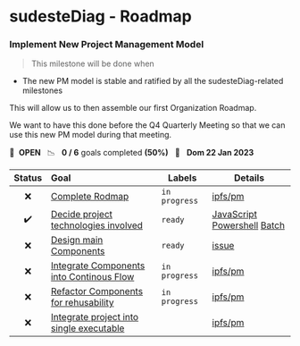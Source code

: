 # sudesteDiag - Roadmap

### Implement New Project Management Model

> This milestone will be done when 
* The new PM model is stable and ratified by all the sudesteDiag-related milestones

This will allow us to then assemble our first Organization Roadmap.

We want to have this done before the Q4 Quarterly Meeting so that we can use this new PM model during that meeting.

🚀 &nbsp;**OPEN** &nbsp;&nbsp;📉 &nbsp;&nbsp;**0 / 6** goals completed **(50%)** &nbsp;&nbsp;📅 &nbsp;&nbsp;**Dom 22 Jan 2023**

| Status | Goal | Labels | Details |
| :---: | :--- | --- | --- |
| ❌ | [Complete Rodmap](https://github.com/ipfs/pm/pull/155) |`in progress`| <a href=https://github.com/ipfs/pm>ipfs/pm</a> |
| ✔️ | [Decide project technologies involved](https://github.com/ipfs/pm/issues/154) |`ready`| <a href=https://github.com/ipfs/pm>JavaScript</a> <a href=https://learn.microsoft.com/en-us/powershell>Powershell</a> <a href=https://learn.microsoft.com/en-us/windows-server/administration/windows-commands/windows-commands>Batch</a>  |
| ❌ | [Design main Components](https://github.com/facu8990/sudesteDiag/issues/9) |`ready`| <a href=https://github.com/facu8990/sudesteDiag/issues/9>issue</a> |
| ❌ | [Integrate Components into Continous Flow](https://github.com/ipfs/pm/pull/136) |`in progress`| <a href=https://github.com/ipfs/pm>ipfs/pm</a> |
| ❌ | [Refactor Components for rehusability](https://github.com/ipfs/pm/pull/131) |`in progress`| <a href=https://github.com/ipfs/pm>ipfs/pm</a> |
| ❌ | [Integrate project into single executable](https://github.com/ipfs/pm/issues/125) || <a href=https://github.com/ipfs/pm>ipfs/pm</a> |s
